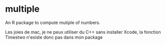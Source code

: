 # multiple

An R package to compute mutiple of numbers.


Les joies de mac, je ne peux utiliser du C++ sans installer Xcode, la fonction Timestwo n'existe donc pas dans mon package
